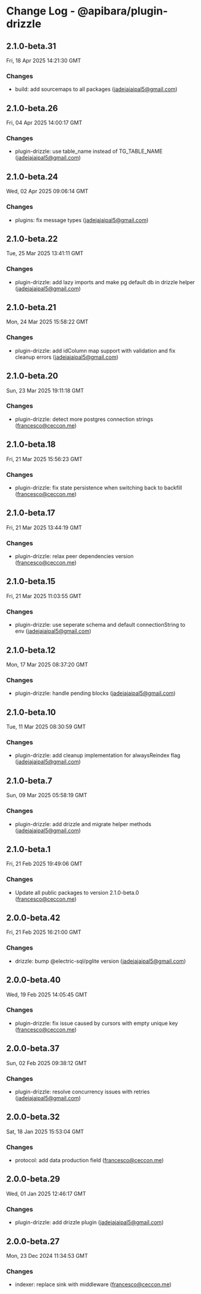 # Change Log - @apibara/plugin-drizzle

<!-- This log was last generated on Fri, 18 Apr 2025 14:21:30 GMT and should not be manually modified. -->

<!-- Start content -->

## 2.1.0-beta.31

Fri, 18 Apr 2025 14:21:30 GMT

### Changes

- build: add sourcemaps to all packages (jadejajaipal5@gmail.com)

## 2.1.0-beta.26

Fri, 04 Apr 2025 14:00:17 GMT

### Changes

- plugin-drizzle: use table_name instead of TG_TABLE_NAME (jadejajaipal5@gmail.com)

## 2.1.0-beta.24

Wed, 02 Apr 2025 09:06:14 GMT

### Changes

- plugins: fix message types (jadejajaipal5@gmail.com)

## 2.1.0-beta.22

Tue, 25 Mar 2025 13:41:11 GMT

### Changes

- plugin-drizzle: add lazy imports and make pg default db in drizzle helper (jadejajaipal5@gmail.com)

## 2.1.0-beta.21

Mon, 24 Mar 2025 15:58:22 GMT

### Changes

- plugin-drizzle: add idColumn map support with validation and fix cleanup errors (jadejajaipal5@gmail.com)

## 2.1.0-beta.20

Sun, 23 Mar 2025 19:11:18 GMT

### Changes

- plugin-drizzle: detect more postgres connection strings (francesco@ceccon.me)

## 2.1.0-beta.18

Fri, 21 Mar 2025 15:56:23 GMT

### Changes

- plugin-drizzle: fix state persistence when switching back to backfill (francesco@ceccon.me)

## 2.1.0-beta.17

Fri, 21 Mar 2025 13:44:19 GMT

### Changes

- plugin-drizzle: relax peer dependencies version (francesco@ceccon.me)

## 2.1.0-beta.15

Fri, 21 Mar 2025 11:03:55 GMT

### Changes

- plugin-drizzle: use seperate schema and default connectionString to env (jadejajaipal5@gmail.com)

## 2.1.0-beta.12

Mon, 17 Mar 2025 08:37:20 GMT

### Changes

- plugin-drizzle: handle pending blocks (jadejajaipal5@gmail.com)

## 2.1.0-beta.10

Tue, 11 Mar 2025 08:30:59 GMT

### Changes

- plugin-drizzle: add cleanup implementation for alwaysReindex flag (jadejajaipal5@gmail.com)

## 2.1.0-beta.7

Sun, 09 Mar 2025 05:58:19 GMT

### Changes

- plugin-drizzle: add drizzle and migrate helper methods (jadejajaipal5@gmail.com)

## 2.1.0-beta.1

Fri, 21 Feb 2025 19:49:06 GMT

### Changes

- Update all public packages to version 2.1.0-beta.0 (francesco@ceccon.me)

## 2.0.0-beta.42

Fri, 21 Feb 2025 16:21:00 GMT

### Changes

- drizzle: bump @electric-sql/pglite version (jadejajaipal5@gmail.com)

## 2.0.0-beta.40

Wed, 19 Feb 2025 14:05:45 GMT

### Changes

- plugin-drizzle: fix issue caused by cursors with empty unique key (francesco@ceccon.me)

## 2.0.0-beta.37

Sun, 02 Feb 2025 09:38:12 GMT

### Changes

- plugin-drizzle: resolve concurrency issues with retries (jadejajaipal5@gmail.com)

## 2.0.0-beta.32

Sat, 18 Jan 2025 15:53:04 GMT

### Changes

- protocol: add data production field (francesco@ceccon.me)

## 2.0.0-beta.29

Wed, 01 Jan 2025 12:46:17 GMT

### Changes

- plugin-drizzle: add drizzle plugin (jadejajaipal5@gmail.com)

## 2.0.0-beta.27

Mon, 23 Dec 2024 11:34:53 GMT

### Changes

- indexer: replace sink with middleware (francesco@ceccon.me)

